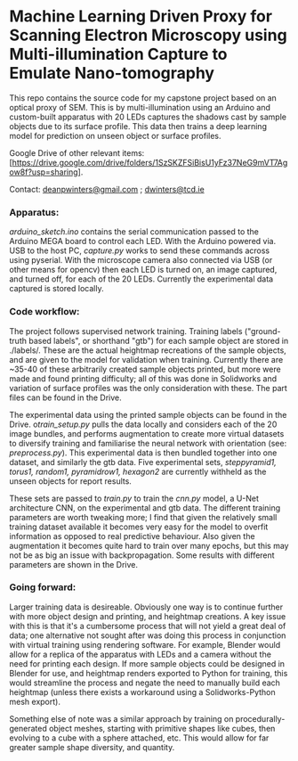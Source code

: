 # Machine Learning Driven Proxy for Scanning Electron Microscopy using Multi-illumination Capture to Emulate Nano-tomography

This repo contains the source code for my capstone project based on an optical proxy of SEM. This is by multi-illumination using an Arduino and custom-built apparatus with 20 LEDs captures the shadows cast by sample objects due to its surface profile. This data then trains a deep learning model for prediction on unseen object or surface profiles.

Google Drive of other relevant items: [https://drive.google.com/drive/folders/1SzSKZFSiBisU1yFz37NeG9mVT7Agow8f?usp=sharing].

Contact: deanpwinters@gmail.com ; dwinters@tcd.ie

### Apparatus:

*arduino_sketch.ino* contains the serial communication passed to the Arduino MEGA board to control each LED. With the Arduino powered via. USB to the host PC, *capture.py* works to send these commands across using pyserial. With the microscope camera also connected via USB (or other means for opencv) then each LED is turned on, an image captured, and turned off, for each of the 20 LEDs. Currently the experimental data captured is stored locally.

### Code workflow:

The project follows supervised network training. Training labels ("ground-truth based labels", or shorthand "gtb") for each sample object are stored in ./labels/. These are the actual heightmap recreations of the sample objects, and are given to the model for validation when training. Currently there are ~35-40 of these arbitrarily created sample objects printed, but more were made and found printing difficulty; all of this was done in Solidworks and variation of surface profiles was the only consideration with these. The part files can be found in the Drive.

The experimental data using the printed sample objects can be found in the Drive. o*train_setup.py* pulls the data locally and considers each of the 20 image bundles, and performs augmentation to create more virtual datasets to diversify training and familiarise the neural network with orientation (see: *preprocess.py*). This experimental data is then bundled together into one dataset, and similarly the gtb data. Five experimental sets, *steppyramid1, torus1, random1, pyramidrow1, hexagon2* are currently withheld as the unseen objects for report results.

These sets are passed to *train.py* to train the *cnn.py* model, a U-Net architecture CNN, on the experimental and gtb data. The different training parameters are worth tweaking more; I find that given the relatively small training dataset available it becomes very easy for the model to overfit information as opposed to real predictive behaviour. Also given the augmentation it becomes quite hard to train over many epochs, but this may not be as big an issue with backpropagation. Some results with different parameters are shown in the Drive.

### Going forward:

Larger training data is desireable. Obviously one way is to continue further with more object design and printing, and heightmap creations. A key issue with this is that it's a cumbersome process that will not yield a great deal of data; one alternative not sought after was doing this process in conjunction with virtual training using rendering software. For example, Blender would allow for a replica of the apparatus with LEDs and a camera without the need for printing each design. If more sample objects could be designed in Blender for use, and heightmap renders exported to Python for training, this would streamline the process and negate the need to manually build each heightmap (unless there exists a workaround using a Solidworks-Python mesh export).

Something else of note was a similar approach by training on procedurally-generated object meshes, starting with primitive shapes like cubes, then evolving to a cube with a sphere attached, etc. This would allow for far greater sample shape diversity, and quantity. 






